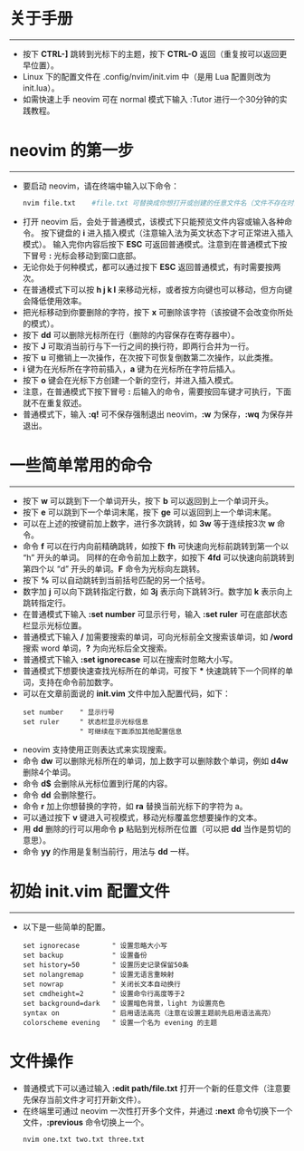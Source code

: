 # 关于手册
---
+ 按下 **CTRL-]** 跳转到光标下的主题，按下 **CTRL-O** 返回（重复按可以返回更早位置）。
+ Linux 下的配置文件在 .config/nvim/init.vim 中（是用 Lua 配置则改为 init.lua）。
+ 如需快速上手 neovim 可在 normal 模式下输入 :Tutor 进行一个30分钟的实践教程。

# neovim 的第一步
---
+ 要启动 neovim，请在终端中输入以下命令：
  ```sh
  nvim file.txt    #file.txt 可替换成你想打开或创建的任意文件名（文件不存在时会自动创建），注意文件的扩展名。
  ```
+ 打开 neovim 后，会处于普通模式，该模式下只能预览文件内容或输入各种命令。
  按下键盘的 **i** 进入插入模式（注意输入法为英文状态下才可正常进入插入模式）。
  输入完你内容后按下 **ESC** 可返回普通模式。注意到在普通模式下按下冒号 **:** 光标会移动到窗口底部。
+ 无论你处于何种模式，都可以通过按下 **ESC** 返回普通模式，有时需要按两次。
+ 在普通模式下可以按 **h j k l** 来移动光标，或者按方向键也可以移动，但方向键会降低使用效率。
+ 把光标移动到你要删除的字符，按下 **x** 可删除该字符（该按键不会改变你所处的模式）。
+ 按下 **dd** 可以删除光标所在行（删除的内容保存在寄存器中）。
+ 按下 **J** 可取消当前行与下一行之间的换行符，即两行合并为一行。
+ 按下 **u** 可撤销上一次操作，在次按下可恢复倒数第二次操作，以此类推。
+ **i** 键为在光标所在字符前插入，**a** 键为在光标所在字符后插入。
+ 按下 **o** 键会在光标下方创建一个新的空行，并进入插入模式。
+ 注意，在普通模式下按下冒号 **:** 后输入的命令，需要按回车键才可执行，下面就不在重复叙述。
+ 普通模式下，输入 **:q!** 可不保存强制退出 neovim，**:w** 为保存，**:wq** 为保存并退出。

# 一些简单常用的命令
---
+ 按下 **w** 可以跳到下一个单词开头，按下 **b** 可以返回到上一个单词开头。
+ 按下 **e** 可以跳到下一个单词末尾，按下 **ge** 可以返回到上一个单词末尾。
+ 可以在上述的按键前加上数字，进行多次跳转，如 **3w** 等于连续按3次 **w** 命令。
+ 命令 **f** 可以在行内向前精确跳转，如按下 **fh** 可快速向光标前跳转到第一个以 “h” 开头的单词。
  同样的在命令前加上数字，如按下 **4fd** 可以快速向前跳转到第四个以 “d” 开头的单词。**F** 命令为光标向左跳转。
+ 按下 **%** 可以自动跳转到当前括号匹配的另一个括号。
+ 数字加 **j** 可以向下跳转指定行数，如 **3j** 表示向下跳转3行。数字加 **k** 表示向上跳转指定行。
+ 在普通模式下输入 **:set number** 可显示行号，输入 **:set ruler** 可在底部状态栏显示光标位置。
+ 普通模式下输入 __/__ 加需要搜索的单词，可向光标前全文搜索该单词，如 __/word__ 搜索 word 单词，__?__ 为向光标后全文搜索。
+ 普通模式下输入 **:set ignorecase** 可以在搜索时忽略大小写。
+ 普通模式下想要快速查找光标所在的单词，可按下 __*__ 快速跳转下一个同样的单词，支持在命令前加数字。
+ 可以在文章前面说的 **init.vim** 文件中加入配置代码，如下：
  ```vim
  set number    " 显示行号
  set ruler     " 状态栏显示光标信息
                " 可继续在下面添加其他配置信息
  ```
+ neovim 支持使用正则表达式来实现搜索。
+ 命令 **dw** 可以删除光标所在的单词，加上数字可以删除数个单词，例如 **d4w** 删除4个单词。
+ 命令 **d$** 会删除从光标位置到行尾的内容。
+ 命令 **dd** 会删除整行。
+ 命令 **r** 加上你想替换的字符，如 **ra** 替换当前光标下的字符为 a。
+ 可以通过按下 **v** 键进入可视模式，移动光标覆盖您想要操作的文本。
+ 用 **dd** 删除的行可以用命令 **p** 粘贴到光标所在位置（可以把 **dd** 当作是剪切的意思）。
+ 命令 **yy** 的作用是复制当前行，用法与 **dd** 一样。

# 初始 init.vim 配置文件
---
+ 以下是一些简单的配置。
  ```vim
  set ignorecase        " 设置忽略大小写
  set backup            " 设置备份
  set history=50        " 设置历史记录保留50条
  set nolangremap       " 设置无语言重映射
  set nowrap            " 关闭长文本自动换行
  set cmdheight=2       " 设置命令行高度等于2
  set background=dark   " 设置暗色背景，light 为设置亮色
  syntax on             " 启用语法高亮（注意在设置主题前先启用语法高亮）
  colorscheme evening   " 设置一个名为 evening 的主题
  ```

# 文件操作
* 普通模式下可以通过输入 **:edit path/file.txt** 打开一个新的任意文件（注意要先保存当前文件才可打开新文件）。
* 在终端里可通过 neovim 一次性打开多个文件，并通过 **:next** 命令切换下一个文件，__:previous__ 命令切换上一个。
  ```sh
  nvim one.txt two.txt three.txt
  ```








